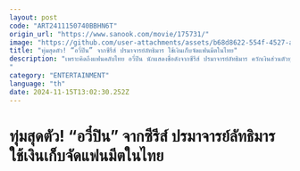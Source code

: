 ```yaml
---
layout: post
code: "ART2411150740BBHN6T"
origin_url: "https://www.sanook.com/movie/175731/"
image: "https://github.com/user-attachments/assets/b68d8622-554f-4527-a6c4-f63a2518421d"
title: "ทุ่มสุดตัว! “อวี๋ปิน” จากซีรีส์ ปรมาจารย์ลัทธิมาร ใช้เงินเก็บจัดแฟนมีตในไทย"
description: "เพราะคิดถึงแฟนคลับไทย อวี๋ปิน นักแสดงชื่อดังจากซีรีส์ ปรมาจารย์ลัทธิมาร ควักเงินส่วนตัวทุ่มจัดงานแฟนมีต Infinite With You Fan Meeting’24 in Thailand
"
category: "ENTERTAINMENT"
language: "th"
date: 2024-11-15T13:02:30.252Z
---
```


# ทุ่มสุดตัว! “อวี๋ปิน” จากซีรีส์ ปรมาจารย์ลัทธิมาร ใช้เงินเก็บจัดแฟนมีตในไทย